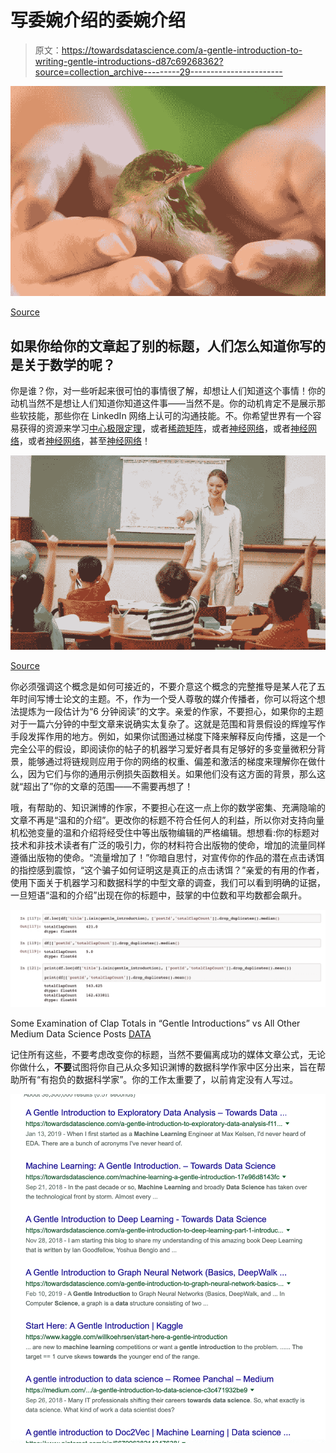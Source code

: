 # 写委婉介绍的委婉介绍

> 原文：<https://towardsdatascience.com/a-gentle-introduction-to-writing-gentle-introductions-d87c69268362?source=collection_archive---------29----------------------->

![](img/4b5cfd4770f8db21126da462db3ea8bb.png)

[Source](http://wesmd.com/be-gentle/)

## 如果你给你的文章起了别的标题，人们怎么知道你写的是关于数学的呢？

你是谁？你，对一些听起来很可怕的事情很了解，却想让人们知道这个事情！你的动机当然不是想让人们知道你知道这件事——当然不是。你的动机肯定不是展示那些软技能，那些你在 LinkedIn 网络上认可的沟通技能。不。你希望世界有一个容易获得的资源来学习[中心极限定理](https://machinelearningmastery.com/a-gentle-introduction-to-the-central-limit-theorem-for-machine-learning/)，或者[稀疏矩阵](https://machinelearningmastery.com/sparse-matrices-for-machine-learning/)，或者[神经网络](/a-gentle-introduction-to-neural-networks-14e5c02bafe)，或者[神经网络](https://www.codementor.io/james_aka_yale/a-gentle-introduction-to-neural-networks-for-machine-learning-hkijvz7lp)，或者[神经网络](https://machinelearningmastery.com/convolutional-layers-for-deep-learning-neural-networks/)，甚至[神经网络](https://clevertap.com/blog/neural-networks/)！

![](img/59daaa7cf5e3b9af5ff969b522e853e4.png)

[Source](https://www.lifesitenews.com/news/quebec-begins-mandatory-sex-ed-teaching-5-year-olds-about-masturbation-geni)

你必须强调这个概念是如何可接近的，不要介意这个概念的完整推导是某人花了五年时间写博士论文的主题。不，作为一个受人尊敬的媒介传播者，你可以将这个想法提炼为一段估计为“6 分钟阅读”的文字。亲爱的作家，不要担心，如果你的主题对于一篇六分钟的中型文章来说确实太复杂了。这就是范围和背景假设的辉煌写作手段发挥作用的地方。例如，如果你试图通过梯度下降来解释反向传播，这是一个完全公平的假设，即阅读你的帖子的机器学习爱好者具有足够好的多变量微积分背景，能够通过将链规则应用于你的网络的权重、偏差和激活的梯度来理解你在做什么，因为它们与你的通用示例损失函数相关。如果他们没有这方面的背景，那么这就“超出了”你的文章的范围——不需要再想了！

哦，有帮助的、知识渊博的作家，不要担心在这一点上你的数学密集、充满隐喻的文章不再是“温和的介绍”。更改你的标题不符合任何人的利益，所以你对支持向量机松弛变量的温和介绍将经受住中等出版物编辑的严格编辑。想想看:你的标题对技术和非技术读者有广泛的吸引力，你的材料符合出版物的使命，增加的流量同样遵循出版物的使命。“流量增加了！”你暗自思忖，对宣传你的作品的潜在点击诱饵的指控感到震惊，“这个骗子如何证明这是真正的点击诱饵？”亲爱的有用的作者，使用下面关于机器学习和数据科学的中型文章的调查，我们可以看到明确的证据，一旦短语“温和的介绍”出现在你的标题中，鼓掌的中位数和平均数都会飙升。

![](img/ef10adb59f697174a6448bdc24fcaf0e.png)

Some Examination of Clap Totals in “Gentle Introductions” vs All Other Medium Data Science Posts [DATA](https://www.kaggle.com/aiswaryaramachandran/medium-articles-with-content)

记住所有这些，不要考虑改变你的标题，当然不要偏离成功的媒体文章公式，无论你做什么，**不要**试图将你自己从众多知识渊博的数据科学作家中区分出来，旨在帮助所有“有抱负的数据科学家”。你的工作太重要了，以前肯定没有人写过。

![](img/2abfbe5876f81cd809a5b09079bd9b7d.png)